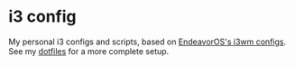 # i3 config

My personal i3 configs and scripts, based on [EndeavorOS's i3wm configs](https://github.com/endeavouros-team/endeavouros-i3wm-setup). 
See my [dotfiles](https://github.com/jsdoublel/dotfiles) for a more complete setup.
